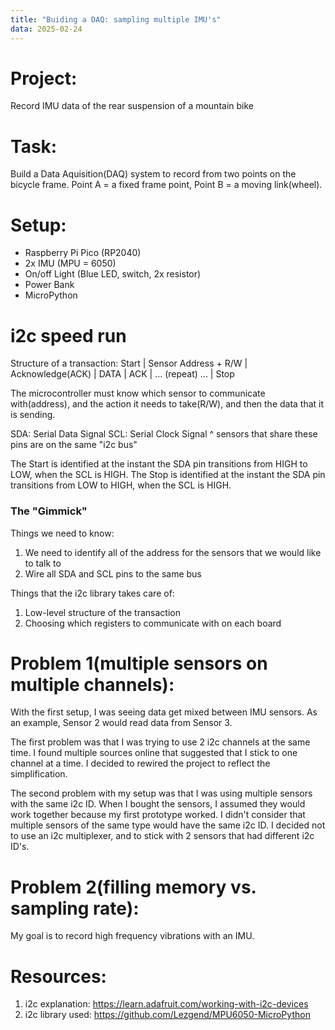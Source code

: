 ```yaml
---
title: "Buiding a DAQ: sampling multiple IMU's"
data: 2025-02-24
---
```

# Project: 
Record IMU data of the rear suspension of a mountain bike

# Task: 
Build a Data Aquisition(DAQ) system to record from two points on the bicycle frame. Point A = a fixed frame point, Point B = a moving link(wheel).

# Setup:
- Raspberry Pi Pico (RP2040)
- 2x IMU (MPU = 6050)
- On/off Light (Blue LED, switch, 2x resistor)
- Power Bank
- MicroPython

# i2c speed run

Structure of a transaction:
Start | Sensor Address + R/W | Acknowledge(ACK) | DATA | ACK | ... (repeat) ... | Stop 

The microcontroller must know which sensor to communicate with(address), and the action it needs to take(R/W), and then the data that it is sending.

SDA: Serial Data Signal
SCL: Serial Clock Signal
^ sensors that share these pins are on the same "i2c bus"

The Start is identified at the instant the SDA pin transitions from HIGH to LOW, when the SCL is HIGH.
The Stop is identified at the instant the SDA pin transitions from LOW to HIGH, when the SCL is HIGH.

### The "Gimmick"
Things we need to know:
1. We need to identify all of the address for the sensors that we would like to talk to
2. Wire all SDA and SCL pins to the same bus

Things that the i2c library takes care of:
1. Low-level structure of the transaction
2. Choosing which registers to communicate with on each board

# Problem 1(multiple sensors on multiple channels):
With the first setup, I was seeing data get mixed between IMU sensors. As an example, Sensor 2 would read data from Sensor 3.

The first problem was that I was trying to use 2 i2c channels at the same time. I found multiple sources online that suggested that I stick to one channel at a time. I decided to rewired the project to reflect the simplification.

The second problem with my setup was that I was using multiple sensors with the same i2c ID. When I bought the sensors, I assumed they would work together because my first prototype worked. I didn't consider that multiple sensors of the same type would have the same i2c ID. I decided not to use an i2c multiplexer, and to stick with 2 sensors that had different i2c ID's.

# Problem 2(filling memory vs. sampling rate):

My goal is to record high frequency vibrations with an IMU. 

# Resources:
1. i2c explanation: https://learn.adafruit.com/working-with-i2c-devices
2. i2c library used: https://github.com/Lezgend/MPU6050-MicroPython
